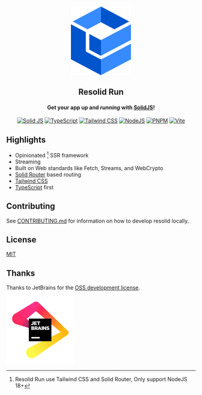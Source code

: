 <div align="center">
<br>
<a href="https://run.resolid.tech" target="_blank" rel="noopener noreferrer">
<img alt="Resolid" src=".github/assets/resolid-logo.svg" width="160" />
</a>

## Resolid Run

#### Get your app up and _running_ with [SolidJS](https://www.solidjs.com)!

[![Solid JS](https://img.shields.io/badge/Solid%20JS-2C4F7C?style=flat&logo=solid&logoColor=white)](https://www.solidjs.com)
[![TypeScript](https://img.shields.io/badge/TypeScript-007ACC?style=flat&logo=typescript&logoColor=white)](https://www.typescriptlang.org)
[![Tailwind CSS](https://img.shields.io/badge/Tailwind_CSS-38B2AC?style=flat&logo=tailwind-css&logoColor=white)](https://tailwindcss.com)
[![NodeJS](https://img.shields.io/badge/Node.js-339933?style=flat&logo=nodedotjs&logoColor=white)](https://nodejs.org)
[![PNPM](https://img.shields.io/badge/PNPM-F28D1A?style=flat&logo=pnpm&logoColor=white)](https://pnpm.io)
[![Vite](https://img.shields.io/badge/Vite-B73BFE?style=flat&logo=vite&logoColor=FFD62E)](https://vitejs.dev)

</div>

## Highlights

- Opinionated [^1] SSR framework
- Streaming
- Built on Web standards like Fetch, Streams, and WebCrypto
- [Solid Router](https://github.com/solidjs/solid-router) based routing
- [Tailwind CSS](https://tailwindcss.com)
- [TypeScript](https://www.typescriptlang.org) first

## Contributing

See [CONTRIBUTING.md](./CONTRIBUTING.md) for information on how to develop resolid locally.

## License

[MIT](./LICENSE)

## Thanks

Thanks to JetBrains for the [OSS development license](https://jb.gg/OpenSourceSupport).

![JetBrain](.github/assets/jetbrain-logo.svg)

[^1]: Resolid Run use Tailwind CSS and Solid Router, Only support NodeJS 18+

